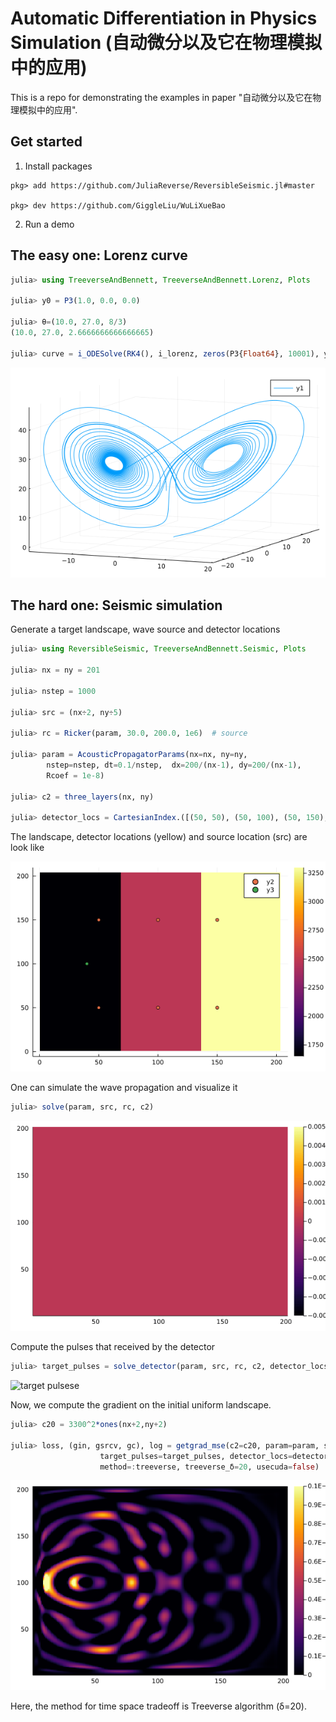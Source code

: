 # Automatic Differentiation in Physics Simulation (自动微分以及它在物理模拟中的应用)

This is a repo for demonstrating the examples in paper "自动微分以及它在物理模拟中的应用".
## Get started
1. Install packages

```julia-pkg
pkg> add https://github.com/JuliaReverse/ReversibleSeismic.jl#master

pkg> dev https://github.com/GiggleLiu/WuLiXueBao
```

2. Run a demo

## The easy one: Lorenz curve
```julia
julia> using TreeverseAndBennett, TreeverseAndBennett.Lorenz, Plots

julia> y0 = P3(1.0, 0.0, 0.0)

julia> θ=(10.0, 27.0, 8/3)
(10.0, 27.0, 2.6666666666666665)

julia> curve = i_ODESolve(RK4(), i_lorenz, zeros(P3{Float64}, 10001), y0, θ; ts=0.0:3e-3:30)[3]
```

![lorenz curve](data/lorenzcurve.png)


## The hard one: Seismic simulation

Generate a target landscape, wave source and detector locations

```julia
julia> using ReversibleSeismic, TreeverseAndBennett.Seismic, Plots

julia> nx = ny = 201

julia> nstep = 1000

julia> src = (nx÷2, ny÷5)

julia> rc = Ricker(param, 30.0, 200.0, 1e6)  # source

julia> param = AcousticPropagatorParams(nx=nx, ny=ny, 
        nstep=nstep, dt=0.1/nstep,  dx=200/(nx-1), dy=200/(nx-1),
        Rcoef = 1e-8)

julia> c2 = three_layers(nx, ny)

julia> detector_locs = CartesianIndex.([(50, 50), (50, 100), (50, 150), (150, 50), (150, 100), (150, 150)])
```

The landscape, detector locations (yellow) and source location (src) are look like

![target c](data/threelayers_csquare.png)

One can simulate the wave propagation and visualize it
```julia
julia> solve(param, src, rc, c2)
```

![seismic simulation](data/threelayers_simulation.gif)

Compute the pulses that received by the detector
```julia
julia> target_pulses = solve_detector(param, src, rc, c2, detector_locs)
```

![target pulsese](data/target_pulses.gif)

Now, we compute the gradient on the initial uniform landscape.

```julia
julia> c20 = 3300^2*ones(nx+2,ny+2)

julia> loss, (gin, gsrcv, gc), log = getgrad_mse(c2=c20, param=param, src=src, srcv=rc,
                    target_pulses=target_pulses, detector_locs=detector_locs,
                    method=:treeverse, treeverse_δ=20, usecuda=false)
```

![seismic simulation](data/threelayers_gradients.png)

Here, the method for time space tradeoff is Treeverse algorithm (δ=20).